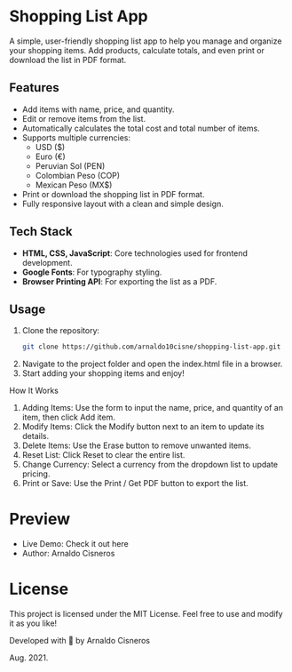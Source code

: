 # Shopping List App

A simple, user-friendly shopping list app to help you manage and organize your shopping items. Add products, calculate totals, and even print or download the list in PDF format.

## Features

- Add items with name, price, and quantity.
- Edit or remove items from the list.
- Automatically calculates the total cost and total number of items.
- Supports multiple currencies:
  - USD ($)
  - Euro (€)
  - Peruvian Sol (PEN)
  - Colombian Peso (COP)
  - Mexican Peso (MX$)
- Print or download the shopping list in PDF format.
- Fully responsive layout with a clean and simple design.

## Tech Stack

- **HTML, CSS, JavaScript**: Core technologies used for frontend development.
- **Google Fonts**: For typography styling.
- **Browser Printing API**: For exporting the list as a PDF.

## Usage

1. Clone the repository:
   ```bash
   git clone https://github.com/arnaldo10cisne/shopping-list-app.git

2.	Navigate to the project folder and open the index.html file in a browser.
3.	Start adding your shopping items and enjoy!

How It Works

1.	Adding Items: Use the form to input the name, price, and quantity of an item, then click Add item.
2.	Modify Items: Click the Modify button next to an item to update its details.
3.	Delete Items: Use the Erase button to remove unwanted items.
4.	Reset List: Click Reset to clear the entire list.
5.	Change Currency: Select a currency from the dropdown list to update pricing.
6.	Print or Save: Use the Print / Get PDF button to export the list.


# Preview

-	Live Demo: Check it out here
-	Author: Arnaldo Cisneros

# License

This project is licensed under the MIT License. Feel free to use and modify it as you like!

Developed with 💙 by Arnaldo Cisneros

Aug. 2021.
